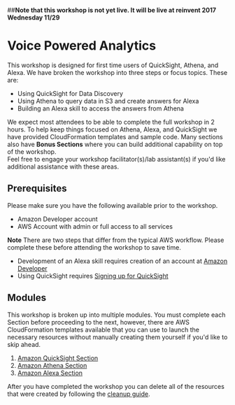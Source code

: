 ##**Note that this workshop is not yet live.  It will be live at reinvent 2017 Wednesday 11/29**

# Voice Powered Analytics

This workshop is designed for first time users of QuickSight, Athena, and Alexa. We have broken the workshop into three steps or focus topics. 
These are:

* Using QuickSight for Data Discovery
* Using Athena to query data in S3 and create answers for Alexa
* Building an Alexa skill to access the answers from Athena

We expect most attendees to be able to complete the full workshop in 2 hours. 
To help keep things focused on Athena, Alexa, and QuickSight we have provided CloudFormation templates and sample code.
Many sections also have **Bonus Sections** where you can build additional capability on top of the workshop.  
Feel free to engage your workshop facilitator(s)/lab assistant(s) if you'd like additional assistance with these areas.  


## Prerequisites

Please make sure you have the following available prior to the workshop.

* Amazon Developer account
* AWS Account with admin or full access to all services

**Note** There are two steps that differ from the typical AWS workflow. 
Please complete these before attending the workshop to save time. 
* Development of an Alexa skill requires creation of an account at [Amazon Developer](https://developer.amazon.com/alexa) 
* Using QuickSight requires [Signing up for QuickSight](http://docs.aws.amazon.com/quicksight/latest/user/sign-up-existing.html)


## Modules

This workshop is broken up into multiple modules. You must complete each Section before proceeding to the next, however, there are AWS CloudFormation templates available that you can use to launch the necessary resources without manually creating them yourself if you'd like to skip ahead.

1. [Amazon QuickSight Section](README-QuickSight.md)
1. [Amazon Athena Section](README-Athena.md)
1. [Amazon Alexa Section](README-Alexa.md)

After you have completed the workshop you can delete all of the resources that were created by following the [cleanup guide](README-Cleanup.md).